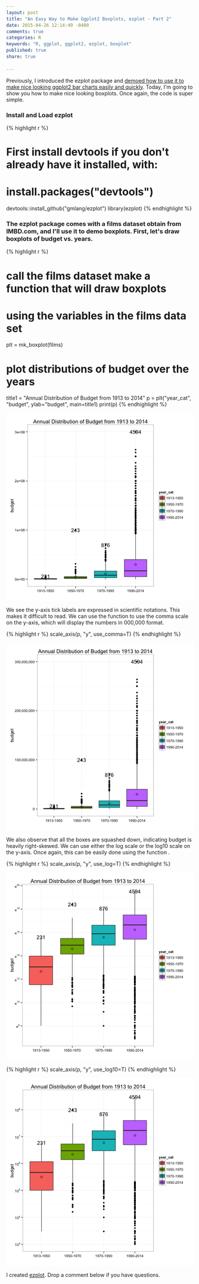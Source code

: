 ```yaml
---
layout: post
title: "An Easy Way to Make Ggplot2 Boxplots, ezplot - Part 2"
date: 2015-04-26 12:14:49 -0400
comments: true
categories: R
keywords: "R, ggplot, ggplot2, ezplot, boxplot"
published: true
share: true

---
```


Previously, I introduced the ezplot package and [demoed how to use it to make nice looking ggplot2 bar charts easily and quickly](http://masterr.org/r/an-easy-way-to-make-ggplot2-plots-ezplot-part1/).   Today, I'm going to show you how to make nice looking boxplots. Once again, the code is super simple.

### Install and Load ezplot

{% highlight r %}
# First install devtools if you don't already have it installed, with:
# install.packages("devtools")
devtools::install_github("gmlang/ezplot")
library(ezplot)
{% endhighlight %}

### The ezplot package comes with a films dataset obtain from IMBD.com, and I'll use it to demo boxplots. First, let's draw boxplots of budget vs. years. 

{% highlight r %}
# call the films dataset make a function that will draw boxplots 
# using the variables in the films data set
plt = mk_boxplot(films)

# plot distributions of budget over the years
title1 = "Annual Distribution of Budget from 1913 to 2014"
p = plt("year_cat", "budget", ylab="budget", main=title1)
print(p)
{% endhighlight %}

![center](/../figs/2015-04-26-an-easy-way-to-make-ggplot2-boxplots-ezplot-part2/unnamed-chunk-2-1.png) 

We see the y-axis tick labels are expressed in scientific notations. This makes it difficult to read. We can use the function  to use the comma scale on the y-axis, which will display the numbers in 000,000 format.

{% highlight r %}
scale_axis(p, "y", use_comma=T)
{% endhighlight %}

![center](/../figs/2015-04-26-an-easy-way-to-make-ggplot2-boxplots-ezplot-part2/unnamed-chunk-3-1.png) 

We also observe that all the boxes are squashed down, indicating budget is heavily right-skewed. We can use either the log scale or the log10 scale on the y-axis. Once again, this can be easily done using the function .

{% highlight r %}
scale_axis(p, "y", use_log=T)
{% endhighlight %}

![center](/../figs/2015-04-26-an-easy-way-to-make-ggplot2-boxplots-ezplot-part2/unnamed-chunk-4-1.png) 

{% highlight r %}
scale_axis(p, "y", use_log10=T)
{% endhighlight %}

![center](/../figs/2015-04-26-an-easy-way-to-make-ggplot2-boxplots-ezplot-part2/unnamed-chunk-4-2.png) 

I created [ezplot](https://github.com/gmlang/ezplot). Drop a comment below if you have questions.
